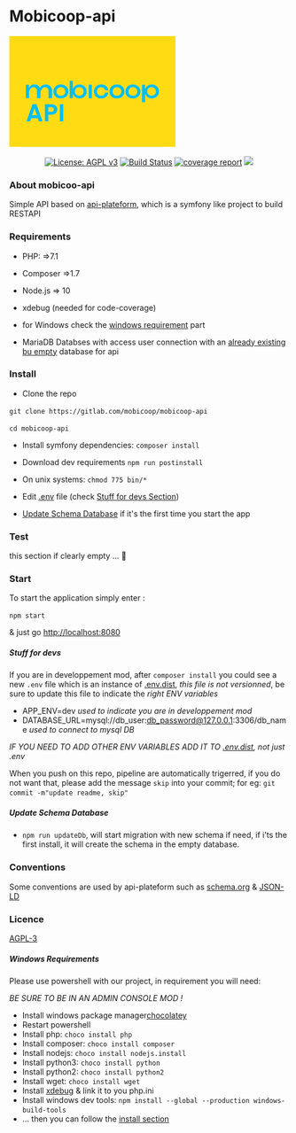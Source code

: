 # Mobicoop-api

![Logo Mobicoop](logo.png)



<p align="center">
  <a href="https://www.gnu.org/licenses/agpl-3.0" ><img alt="License: AGPL v3" src="https://img.shields.io/badge/License-AGPL%20v3-blue.svg"/></a>
  <a href="https://gitlab.com/mobicoop/mobicoo-api/-/jobs"><img alt="Build Status" src="https://gitlab.com/mobicoop/mobicoo-api/badges/master/build.svg"></a>
  <a href="https://gitlab.com/mobicoop/mobicoop-api/commits/master"><img alt="coverage report" src="https://gitlab.com/mobicoop/mobicoop-api/badges/master/coverage.svg" /></a>
  <a href="https://ci.appveyor.com/project/MatthD/mobicoop/branch/master"><img src="https://ci.appveyor.com/api/projects/status/lxrhumbiss1s084h/branch/dev?svg=true"></a>
</p>

### About mobicoo-api

Simple API based on [api-plateform](https://api-platform.com), which is a symfony like project to build RESTAPI


### Requirements

- PHP: =>7.1
- Composer =>1.7
- Node.js => 10
- xdebug (needed for code-coverage)

- for Windows check the [windows requirement](#windows-requirements) part

- MariaDB Databses with access user connection with an [already existing bu empty](https://dev.mysql.com/doc/refman/8.0/en/creating-database.html) database for api

### Install

- Clone the repo

`git clone https://gitlab.com/mobicoop/mobicoop-api`

`cd mobicoop-api`

- Install symfony dependencies: `composer install`

- Download dev requirements `npm run postinstall`

- On unix systems: `chmod 775 bin/*`

- Edit [.env](.env) file (check [Stuff for devs Section](#stuff-for-devs))

- [Update Schema Database](#update-schema-database) if it's the first time you start the app


### Test
 this section if clearly empty ... 🙁

### Start

To start the application simply enter :

`npm start`

& just go [http://localhost:8080](http://localhost:8080) 



##### Stuff for devs

If you are in developpement mod, after `composer install` you could see a new `.env` file which is an instance of [.env.dist](.env.dist), *this file is not versionned*, be sure to update this file to indicate the *right ENV variables*

- APP_ENV=dev *used to indicate you are in developpement mod*
- DATABASE_URL=mysql://db_user:db_password@127.0.0.1:3306/db_name *used to connect to mysql DB*

*IF YOU NEED TO ADD OTHER ENV VARIABLES ADD IT TO [.env.dist](.env.dist), not just .env*

When you push on this repo, pipeline are automatically trigerred, if you do not want that, please add the message `skip` into your commit; for eg: `git commit -m"update readme, skip"`

##### Update Schema Database

- `npm run updateDb`, will start migration with new schema if need, if i'ts the first install, it will create the schema in the empty database.


### Conventions

Some conventions are used by api-plateform such as [schema.org](https://schema.org) & [JSON-LD](https://json-ld.org)


### Licence
[AGPL-3](https://www.gnu.org/licenses/agpl-3.0)


##### Windows Requirements

Please use powershell with our project, in requirement you will need:

*BE SURE TO BE IN AN ADMIN CONSOLE MOD !*

- Install windows package manager[chocolatey](https://chocolatey.org/install)
- Restart powershell
- Install php: `choco install php`
- Install composer: `choco install composer`
- Install nodejs: `choco install nodejs.install`
- Install python3: `choco install python`
- Install python2: `choco install python2`
- Install wget: `choco install wget`
- Install [xdebug](https://burhandodhy.me/2017/08/29/how-to-install-xdebug-on-windows/) & link it to you php.ini 
- Install windows dev tools: `npm install --global --production windows-build-tools`
- ... then you can follow the [install section](#install)
